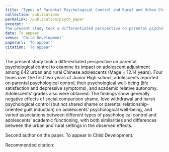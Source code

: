 ```yaml
---
title: "Types of Parental Psychological Control and Rural and Urban Chinese Adolescents’ Psychological Well-Being and Academic Functioning"
collection: publications
permalink: /publication/psych_paper
excerpt: '
The present study took a differentiated perspective on parental psychological control to examine its impact on adolescent adjustment among 642 urban and rural Chinese adolescents (Mage = 12.14 years). Four times over the first two years of Junior High school, adolescents reported on parental psychological control, their psychological well-being (life satisfaction and depressive symptoms), and academic relative autonomy. Adolescents’ grades also were obtained. The findings show generally negative effects of social comparison shame, love withdrawal and harsh psychological control (but not shared shame or parental relationship-oriented guilt induction) on adolescents’ psychological well-being, and varied associations between different types of psychological control and adolescents’ academic functioning, with both similarities and differences between the urban and rural settings in the observed effects.'
date: To appear
venue: 'Child Development'
paperurl: 'To appear'
citation: 'To appear'
---
```


The present study took a differentiated perspective on parental psychological control to examine its impact on adolescent adjustment among 642 urban and rural Chinese adolescents (Mage = 12.14 years). Four times over the first two years of Junior High school, adolescents reported on parental psychological control, their psychological well-being (life satisfaction and depressive symptoms), and academic relative autonomy. Adolescents’ grades also were obtained. The findings show generally negative effects of social comparison shame, love withdrawal and harsh psychological control (but not shared shame or parental relationship-oriented guilt induction) on adolescents’ psychological well-being, and varied associations between different types of psychological control and adolescents’ academic functioning, with both similarities and differences between the urban and rural settings in the observed effects.

Second author on the paper. To appear in Child Development.

Recommended citation: 
